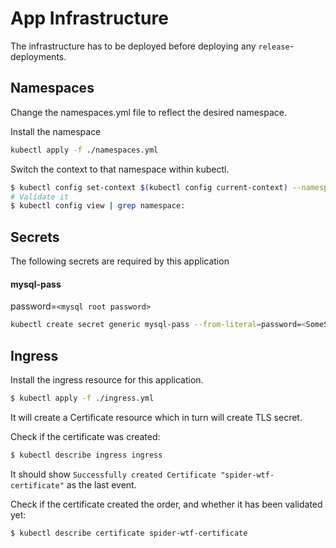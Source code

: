 # App Infrastructure
The infrastructure has to be deployed before deploying any `release`-deployments.

## Namespaces
Change the namespaces.yml file to reflect the desired namespace.

Install the namespace
```bash
kubectl apply -f ./namespaces.yml
```

Switch the context to that namespace within kubectl.
```bash
$ kubectl config set-context $(kubectl config current-context) --namespace=<namespace-name>
# Validate it
$ kubectl config view | grep namespace:
```

## Secrets
The following secrets are required by this application

#### mysql-pass
password=`<mysql root password>`

```bash
kubectl create secret generic mysql-pass --from-literal=password=<SomeSecurePassword> --namespace=itchybitchyspider
```

## Ingress
Install the ingress resource for this application.

```bash
$ kubectl apply -f ./ingress.yml
```

It will create a Certificate resource which in turn will create TLS secret.

Check if the certificate was created:
```bash
$ kubectl describe ingress ingress
```
It should show `Successfully created Certificate "spider-wtf-certificate"` as the last event.

Check if the certificate created the order, and whether it has been validated yet:
```bash
$ kubectl describe certificate spider-wtf-certificate
```


